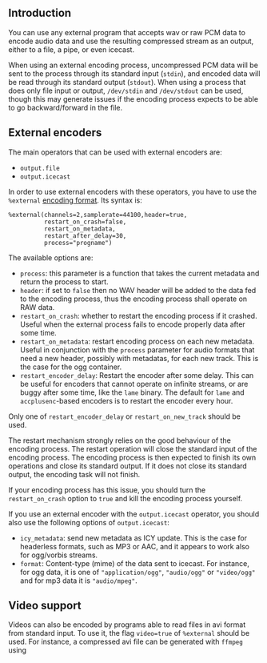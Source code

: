 ## Introduction

You can use any external program that accepts wav or raw PCM data to encode audio data and use the resulting compressed
stream as an output, either to a file, a pipe, or even icecast.

When using an external encoding process, uncompressed PCM data will be sent to the process through its standard input (`stdin`), and encoded data will be read through its standard output (`stdout`). When using a process that does only file input or output, `/dev/stdin` and `/dev/stdout` can be used, though this may generate issues if the encoding process expects to be able to go backward/forward in the file.

## External encoders

The main operators that can be used with external encoders are:

- `output.file`
- `output.icecast`

In order to use external encoders with these operators, you have to use the
`%external` [encoding format](encoding_formats.html).
Its syntax is:

```liquidsoap
%external(channels=2,samplerate=44100,header=true,
          restart_on_crash=false,
          restart_on_metadata,
          restart_after_delay=30,
          process="progname")
```

The available options are:

- `process`: this parameter is a function that takes the current metadata and return the process to start.
- `header`: if set to `false` then no WAV header will be added to the data fed to the encoding process, thus the encoding process shall operate on RAW data.
- `restart_on_crash`: whether to restart the encoding process if it crashed. Useful when the external process fails to encode properly data after some time.
- `restart_on_metadata`: restart encoding process on each new metadata. Useful in conjunction with the `process` parameter for audio formats that need a new header, possibly with metadatas, for each new track. This is the case for the ogg container.
- `restart_encoder_delay`: Restart the encoder after some delay. This can be useful for encoders that cannot operate on infinite streams, or are buggy after some time, like the `lame` binary. The default for `lame` and `accplusenc`-based encoders is to restart the encoder every hour.

Only one of `restart_encoder_delay` or `restart_on_new_track` should be used.

The restart mechanism strongly relies on the good behaviour of the encoding process. The restart operation will
close the standard input of the encoding process. The encoding process is then expected to finish its own operations and
close its standard output. If it does not close its standard output, the encoding task will not finish.

If your encoding process has this issue, you should turn the `restart_on_crash` option to `true` and kill the encoding
process yourself.

If you use an external encoder with the `output.icecast` operator,
you should also use the following options of `output.icecast`:

- `icy_metadata`: send new metadata as ICY update. This is the case for headerless formats, such as MP3 or AAC, and it appears to work also for ogg/vorbis streams.
- `format`: Content-type (mime) of the data sent to icecast. For instance, for ogg data, it is one of `"application/ogg"`, `"audio/ogg"` or `"video/ogg"` and for mp3 data it is `"audio/mpeg"`.

## Video support

Videos can also be encoded by programs able to read files in avi format from
standard input. To use it, the flag `video=true` of `%external` should be
used. For instance, a compressed avi file can be generated with `ffmpeg` using

```{.liquidsoap include="external-output.file.liq" from=1}

```
